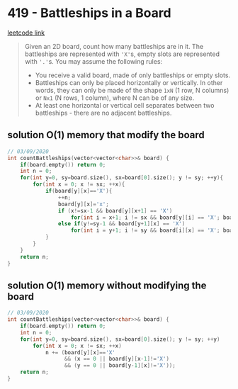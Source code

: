# 419 - Battleships in a Board

[leetcode link](https://leetcode.com/problems/battleships-in-a-board/)

> Given an 2D board, count how many battleships are in it. The battleships are represented with `'X'`s, empty slots are represented with `'.'`s. You may assume the following rules:
>
> - You receive a valid board, made of only battleships or empty slots.
> - Battleships can only be placed horizontally or vertically. In other words, they can only be made of the shape `1xN` (1 row, N columns) or `Nx1` (N rows, 1 column), where N can be of any size.
> - At least one horizontal or vertical cell separates between two battleships - there are no adjacent battleships.

## solution O(1) memory that modify the board

```cpp
// 03/09/2020
int countBattleships(vector<vector<char>>& board) {
    if(board.empty()) return 0;
    int n = 0;
    for(int y=0, sy=board.size(), sx=board[0].size(); y != sy; ++y){
        for(int x = 0; x != sx; ++x){
            if(board[y][x]=='X'){
                ++n;
                board[y][x]='x';
                if (x!=sx-1 && board[y][x+1] == 'X')
                    for(int i = x+1; i != sx && board[y][i] == 'X'; board[y][i++] = 'x');
                else if(y!=sy-1 && board[y+1][x] == 'X')
                    for(int i = y+1; i != sy && board[i][x] == 'X'; board[i++][x] = 'x');
            }
        }
    }
    return n;
}
```

## solution O(1) memory without modifying the board

```cpp
// 03/09/2020
int countBattleships(vector<vector<char>>& board) {
    if(board.empty()) return 0;
    int n = 0;
    for(int y=0, sy=board.size(), sx=board[0].size(); y != sy; ++y)
        for(int x = 0; x != sx; ++x)
            n += (board[y][x]=='X' 
                  && (x == 0 || board[y][x-1]!='X')
                  && (y == 0 || board[y-1][x]!='X'));
    return n;
}
```

